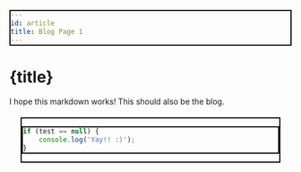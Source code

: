 ```yaml
---
id: article
title: Blog Page 1
---
```


# {title}

I hope this markdown works!
This should also be the blog.


<div>

```javascript
if (test == null) {
    console.log('Yay!! :)');
}
```

</div>

<style>
    div {
        margin: 20px;
        width: auto;
        border: 2px solid black;
        padding: 0px !important;
    }

    div pre {
        margin: 0px;
    }
    
</style>